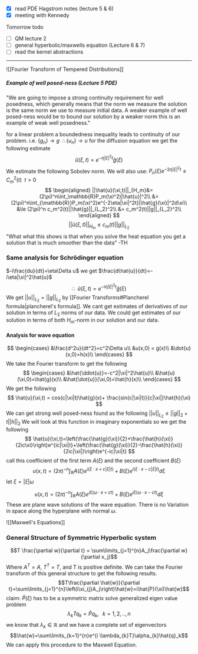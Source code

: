 - [x] read PDE Hagstrom notes (lecture 5 & 6)
- [x] meeting with Kennedy

Tomorrow todo
- [ ] QM lecture 2
- [ ] general hyperbolic/maxwells equation (Lecture 6 & 7)
- [ ] read the kernel abstractions
---

![[Fourier Transform of Tempered Distributions]]

##### Example of well posed-ness (Lecture 5 PDE)
"We are going to impose a strong continuity requirement for well posedness, which generally means that the norm we measure the solution is the same norm we use to measure initial data. A weaker example of well posed-ness would be to bound our solution by a weaker norm this is an example of weak well posedness."

for a linear problem a boundedness inequality leads to continuity of our problem. i.e.
$\{g_n\}\rightarrow g\;\;\therefore \{u_n\}\rightarrow u$ 
for the diffusion equation we get the following estimate
$$
\hat{u}(\xi,t) = e^{-\eta|\xi|^2t}\hat{g}(\xi)
$$
We estimate the following Sobolev norm.
We will also use: $P_n(\xi)e^{-2\eta|\xi|^2t}\le C_m^2(t)\;\;t>0$ 
$$
\begin{aligned}
||\hat{u}(\xi,t)||_{H_m}&=(2\pi)^n\int_\mathbb{R}P_m(\xi^2)|\hat{u}|^2\\
&=(2\pi)^n\int_{\mathbb{R}}P_m(\xi^2)e^{-2\eta|\xi|^2t}|\hat{g}(\xi)|^2d\xi\\
&\le (2\pi)^n c_m^2(t)||\hat{g}||_{L_2}^2\\
&= c_m^2(t)||g||_{L_2}^2\\
\end{aligned}
$$
$$
||\hat{u}(\xi,t)||_{H_m}\le c_m(t)||g||_{L_2}
$$
"What what this shows is that when you solve the heat equation you get a solution that is much smoother than the data"  -TH

### Same analysis for Schrödinger equation
$-i\frac{du}{dt}=\eta\Delta u$ we get $\frac{d\hat{u}}{dt}=-i\eta|\xi|^2\hat{u}$ 
$$\therefore\;\; \hat{u}(\xi,t)=e^{-i\eta|\xi|^2t}\hat{g}(\xi)$$
We get $||u||_{L_2}=||g||_{L_2}$ by [[Fourier Transforms#Plancherel formula|plancherel's formula]]. We cant get estimates of derivatives of our solution in terms of $L_2$ norms of our data. We could get estimates of our solution in terms of both $H_m$-norm in our solution and our data.

#### Analysis for wave equation
$$
\begin{cases}
&\frac{d^2u}{dt^2}=c^2\Delta u\\
&u(x,0) = g(x)\\
&\dot{u}(x,0)=h(x)\\
\end{cases}
$$
We take the Fourier transform to get the following
$$
\begin{cases}
&\hat{\ddot{u}}=-c^2|\xi|^2\hat{u}\\
&\hat{u}(\xi,0)=\hat{g}(x)\\
&\hat{\dot{u}}(\xi,0)=\hat{h}(x)\\
\end{cases}
$$
We get the following
$$
\hat{u}(\xi,t) = cos(c|\xi|t)\hat{g}(x)+ \frac{sin(c|\xi|t)}{c|\xi|}\hat{h}(\xi)
$$
We can get strong well posed-ness found as the following
$||u||_{L_2}\le||g||_{2}+t||h||_2$
We will look at this function in imaginary exponentials so we get the following
$$
\hat{u}(\xi,t)=\left(\frac{\hat{g}(\xi)}{2}+\frac{\hat{h}(\xi)}{2ic\xi}\right)e^{ic|\xi|t}+\left(\frac{\hat{g}(\xi)}{2}-\frac{\hat{h}(\xi)}{2ic|\xi|}\right)e^{-ic|\xi|t}
$$
call this coefficient of the first term $A(\xi)$ and the second coefficient $B(\xi)$ 
$$u(x,t)=(2\pi)^{-n}\int_\mathbb{R} A(\xi)e^{i(\xi\cdot x+c|\xi|t)}+B(\xi)e^{i(\xi\cdot x-c|\xi|t)}d\xi$$ 
let $\xi=|\xi|\omega$ 

$$u(x,t)=(2\pi)^{-n}\int_\mathbb{R} A(\xi)e^{i\xi(\omega\cdot x+ct)}+B(\xi)e^{i\xi(\omega\cdot x-ct)}d\xi$$ 
These are plane wave solutions of the wave equation. There is no Variation in space along the hyperplane with normal $\omega$.

![[Maxwell's Equations]]

### General Structure of Symmetric Hyperbolic system

$$T  \frac{\partial w}{\partial t} = \sum\limits_{j=1}^{n}A_j\frac{\partial w}{\partial x_j}$$
Where $A^T=A$, $T^T=T$, and T is positive definite. 
We can take the Fourier transform of this general structure to get the following results.
$$T\frac{\partial \hat{w}}{\partial t}=\sum\limits_{j=1}^{n}\left(i\xi_{j}A_j\right)\hat{w}=i\hat{P}(\xi)\hat{w}$$
claim: $\hat{P}(\xi)$ has to be a symmetric matrix
solve generalized eigen value problem
$$\lambda_kTq_k=\hat{P}q_k,\;\;\;k=1,2,..,n$$
we know that $\lambda_k\in\mathbb{R}$ and we have a complete set of eigenvectors
$$\hat{w}=\sum\limits_{k=1}^{n}e^{i \lambda_{k}T}\alpha_{k}\hat{q}_k$$
We can apply this procedure to the Maxwell Equation.